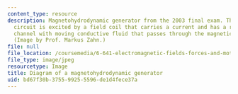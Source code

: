 ```yaml
---
content_type: resource
description: Magnetohydrodynamic generator from the 2003 final exam. The C-core magnetic
  circuit is excited by a field coil that carries a current and has a rectangular
  channel with moving conductive fluid that passes through the magnetic circuit gap.
  (Image by Prof. Markus Zahn.)
file: null
file_location: /coursemedia/6-641-electromagnetic-fields-forces-and-motion-spring-2009/bd67f30b375599255596de1d4fece37a_6-641s09.jpg
file_type: image/jpeg
resourcetype: Image
title: Diagram of a magnetohydrodynamic generator
uid: bd67f30b-3755-9925-5596-de1d4fece37a
---
```

